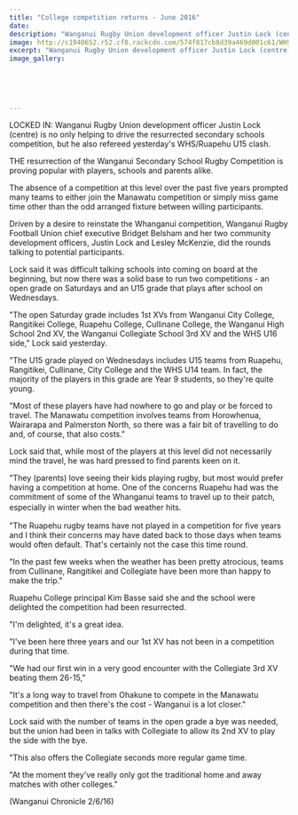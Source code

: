 ```yaml
---
title: "College competition returns - June 2016"
date: 
description: "Wanganui Rugby Union development officer Justin Lock (centre) is no only helping to drive the resurrected secondary schools competition, but he also refereed yesterday's WHS/Ruapehu U15 clash..."
image: http://c1940652.r52.cf0.rackcdn.com/574f817cb8d39a469d001c61/WHS-v-Ruapehu-U15-college-comp-2.6.16-Chron.jpg
excerpt: "Wanganui Rugby Union development officer Justin Lock (centre) is no only helping to drive the resurrected secondary schools competition, but he also refereed yesterday's WHS/Ruapehu U15 clash..."
image_gallery:
    
    
    
    
    
---
```


<p><span>LOCKED IN: Wanganui Rugby Union development officer Justin Lock (centre) is no only helping to drive the resurrected secondary schools competition,&nbsp;but he also refereed yesterday's WHS/Ruapehu U15 clash.</span></p>
<p>THE resurrection of the Wanganui Secondary School Rugby Competition is proving popular with players, schools and parents alike.</p>
<p>The absence of a competition at this level over the past five years prompted many teams to either join the Manawatu competition or simply miss game time other than the odd arranged fixture between willing participants.</p>
<p>Driven by a desire to reinstate the Whanganui competition, Wanganui Rugby Football Union chief executive Bridget Belsham and her two community development officers, Justin Lock and Lesley McKenzie, did the rounds talking to potential participants.</p>
<p>Lock said it was difficult talking schools into coming on board at the beginning, but now there was a solid base to run two competitions - an open grade on Saturdays and an U15 grade that plays after school on Wednesdays.</p>
<p>"The open Saturday grade includes 1st XVs from Wanganui City College, Rangitikei College, Ruapehu College, Cullinane College, the Wanganui High School 2nd XV, the Wanganui Collegiate School 3rd XV and the WHS U16 side," Lock said yesterday.</p>
<p>"The U15 grade played on Wednesdays includes U15 teams from Ruapehu, Rangitikei, Cullinane, City College and the WHS U14 team. In fact, the majority of the players in this grade are Year 9 students, so they're quite young.</p>
<p>"Most of these players have had nowhere to go and play or be forced to travel. The Manawatu competition involves teams from Horowhenua, Wairarapa and Palmerston North, so there was a fair bit of travelling to do and, of course, that also costs."</p>
<p>Lock said that, while most of the players at this level did not necessarily mind the travel, he was hard pressed to find parents keen on it.</p>
<p>"They (parents) love seeing their kids playing rugby, but most would prefer having a competition at home. One of the concerns Ruapehu had was the commitment of some of the Whanganui teams to travel up to their patch, especially in winter when the bad weather hits.<span style="line-height: 1.5;">&nbsp;</span></p>
<p>"The Ruapehu rugby teams have not played in a competition for five years and I think their concerns may have dated back to those days when teams would often default. That's certainly not the case this time round.</p>
<p>"In the past few weeks when the weather has been pretty atrocious, teams from Cullinane, Rangitikei and Collegiate have been more than happy to make the trip."</p>
<p>Ruapehu College principal Kim Basse said she and the school were delighted the competition had been resurrected.</p>
<p>"I'm delighted, it's a great idea.</p>
<p>"I've been here three years and our 1st XV has not been in a competition during that time.</p>
<p>"We had our first win in a very good encounter with the Collegiate 3rd XV beating them 26-15,"</p>
<p>"It's a long way to travel from Ohakune to compete in the Manawatu competition and then there's the cost - Wanganui is a lot closer."</p>
<p>Lock said with the number of teams in the open grade a bye was needed, but the union had been in talks with Collegiate to allow its 2nd XV to play the side with the bye.</p>
<p>"This also offers the Collegiate seconds more regular game time.</p>
<p>"At the moment they've really only got the traditional home and away matches with other colleges."</p>
<p>(Wanganui Chronicle 2/6/16)</p>

